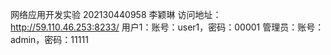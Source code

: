网络应用开发实验 202130440958 李颖琳 
访问地址：http://59.110.46.253:8233/ 
用户1：账号：user1，密码：00001
管理员：账号：admin，密码：11111
